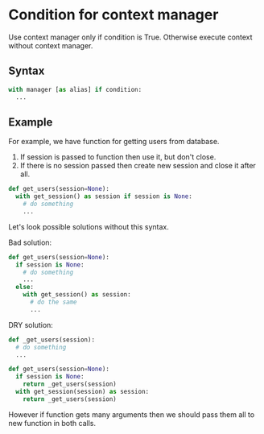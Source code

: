 # Condition for context manager

Use context manager only if condition is True. Otherwise execute context
without context manager.

## Syntax

```python
with manager [as alias] if condition:
  ...
```

## Example

For example, we have function for getting users from database.
1. If session is passed to function then use it, but don't close.
2. If there is no session passed then create new session and close it after all.

```python
def get_users(session=None):
  with get_session() as session if session is None:
    # do something
    ...
```

Let's look possible solutions without this syntax.

Bad solution:

```python
def get_users(session=None):
  if session is None:
    # do something
    ...
  else:
    with get_session() as session:
      # do the same
      ...
```

DRY solution:

```python
def _get_users(session):
  # do something
  ...

def get_users(session=None):
  if session is None:
    return _get_users(session)
  with get_session(session) as session:
    return _get_users(session)
```

However if function gets many arguments then we should pass them all to new
function in both calls.

